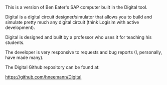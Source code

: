 This is a version of Ben Eater's SAP computer built in the Digital tool.

Digital is a digital circuit designer/simulator that allows you to build and simulate pretty much any digital circuit (think Logisim with active development).

Digital is designed and built by a professor who uses it for teaching his students.

The developer is very responsive to requests and bug reports (I, personally, have made many).

The Digital Github repository can be found at:

https://github.com/hneemann/Digital